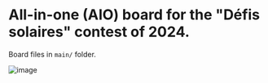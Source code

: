 # All-in-one (AIO) board for the "Défis solaires" contest of 2024.
Board files in `main/` folder.

![image](https://github.com/suzizecat/defissolaire-v4/assets/1909563/52e866c2-c9c8-436d-9bc5-6fcf1d107a07)
